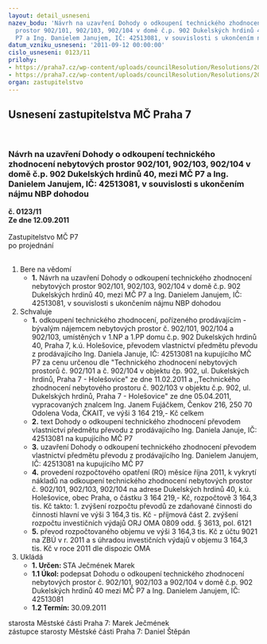 ```yaml
---
layout: detail_usneseni
nazev_bodu: 'Návrh na uzavření Dohody o odkoupení technického zhodnocení nebytových
  prostor 902/101, 902/103, 902/104 v domě č.p. 902 Dukelských hrdinů 40, mezi MČ
  P7 a Ing. Danielem Janujem, IČ: 42513081, v souvislosti s ukončením nájmu NBP dohodou'
datum_vzniku_usneseni: '2011-09-12 00:00:00'
cislo_usneseni: 0123/11
prilohy:
- https://praha7.cz/wp-content/uploads/councilResolution/Resolutions/20967/4-11-priloha_6.doc
- https://praha7.cz/wp-content/uploads/councilResolution/Resolutions/20967/4-11-0431r.doc
organ: zastupitelstvo
---
```

<div id="ucUsn_pList" class="usn">
	<span><h2>Usnesení zastupitelstva MČ Praha 7 </h2>
<br></span><div class="standBody">
<span><h3>Návrh na uzavření Dohody o odkoupení technického zhodnocení nebytových prostor 902/101, 902/103, 902/104 v domě č.p. 902 Dukelských hrdinů 40, mezi MČ P7 a Ing. Danielem Janujem, IČ: 42513081, v souvislosti s ukončením nájmu NBP dohodou</h3></span><div class="center">
		<strong>č. 0123/11</strong><br>
	</div>
<div class="center">
		<strong>Ze dne 12.09.2011</strong><br><br>
	</div>Zastupitelstvo MČ P7<br> po projednání<br><br><ol>
<li>Bere na vědomí<ul><li>
<strong>1.</strong> Návrh na uzavření Dohody o odkoupení technického zhodnocení nebytových prostor 902/101, 902/103, 902/104 v domě č.p. 902 Dukelských hrdinů 40, mezi MČ P7 a Ing. Danielem Janujem, IČ: 42513081, v souvislosti s ukončením nájmu NBP dohodou</li></ul>
</li>
<li>Schvaluje<ul>
<li>
<strong>1.</strong> odkoupení technického zhodnocení, pořízeného prodávajícím - bývalým nájemcem nebytových prostor č. 902/101, 902/104 a 902/103, umístěných v 1.NP a 1.PP domu č.p. 902 Dukelských hrdinů 40, Praha 7, k.ú. Holešovice, převodem vlastnictví předmětu převodu z prodávajícího Ing. Daniela Januje,                       IČ: 42513081 na kupujícího MČ P7 za cenu určenou dle "Technického zhodnocení nebytových prostorů č. 902/101 a č. 902/104 v objektu čp. 902,  ul. Dukelských hrdinů, Praha 7 - Holešovice" ze dne 11.02.2011 a ,,Technického zhodnocení nebytového prostoru č. 902/103 v objektu č.p. 902, ul. Dukelských hrdinů, Praha 7 - Holešovice" ze dne 05.04.2011, vypracovaných znalcem  Ing. Janem Fujáčkem, Čenkov 216, 250 70 Odolena Voda, ČKAIT, ve výši  3 164 219,- Kč celkem</li>
<li>
<strong>2.</strong> text Dohody o odkoupení technického zhodnocení převodem vlastnictví předmětu převodu z prodávajícího Ing. Daniela Januje, IČ: 42513081 na kupujícího MČ P7</li>
<li>
<strong>3.</strong> uzavření Dohody o odkoupení technického zhodnocení převodem vlastnictví předmětu převodu z prodávajícího Ing. Danielem Janujem, IČ: 42513081 na kupujícího MČ P7</li>
<li>
<strong>4.</strong> provedení rozpočtového opatření  (RO) měsíce října  2011, k vykrytí nákladů na odkoupení technického zhodnocení nebytových prostor č. 902/101, 902/103, 902/104  na adrese Dukelských hrdinů 40, k.ú. Holešovice, obec Praha, o částku  3 164 219,- Kč, rozpočtově 3 164,3 tis. Kč takto:                                                                                                         1.  zvýšení rozpočtu převodů ze zdaňované činnosti do činnosti hlavní ve výši              3 164,3 tis. Kč  -  příjmová část                                                                                                 2.  zvýšení rozpočtu investičních výdajů ORJ OMA  0809 odd. § 3613, pol. 6121</li>
<li>
<strong>5.</strong> převod rozpočtovaného objemu ve výši   3 164,3 tis. Kč z účtu 9021 na ZBÚ v r. 2011 a s úhradou investičních výdajů v objemu 3 164,3 tis. Kč v roce 2011 dle dispozic OMA</li>
</ul>
</li>
<li>Ukládá<ul>
<li>
<strong>1. Určen: </strong>STA Ječmének Marek</li>
<li>
<strong>1.1 Úkol: </strong>podepsat Dohodu o odkoupení technického zhodnocení nebytových prostor č. 902/101, 902/103 a 902/104 v domě č.p. 902 Dukelských hrdinů 40 mezi MČ P7 a Ing. Danielem Janujem, IČ: 42513081</li>
<li>
<strong>1.2 Termín: </strong>30.09.2011</li>
</ul>
</li>
</ol>starosta Městské části Praha 7: Marek Ječmének<br>zástupce starosty Městské části Praha 7: Daniel Štěpán
</div>
</div>